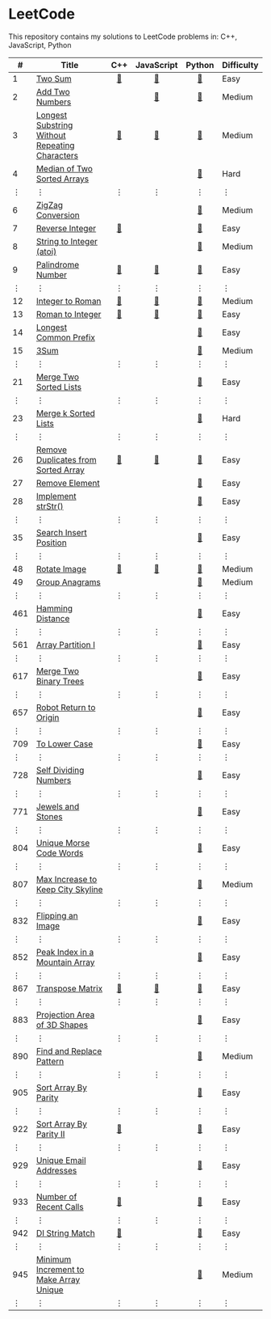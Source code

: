 # LeetCode

This repository contains my solutions to LeetCode problems in:
C++,
JavaScript,
Python

\#|Title|C++|JavaScript|Python|Difficulty
--|------|:---:|:----------:|:------:|----------
1|[Two Sum](https://leetcode.com/problems/two-sum/)|[:page_facing_up:](cpp/prob_1.cpp)|[:page_facing_up:](js/prob_1.js)|[:page_facing_up:](py/prob_1.py)|Easy
2|[Add Two Numbers](https://leetcode.com/problems/add-two-numbers/)||[:page_facing_up:](js/prob_2.js)|[:page_facing_up:](py/prob_2.py)|Medium
3|[Longest Substring Without Repeating Characters](https://leetcode.com/problems/longest-substring-without-repeating-characters/)|[:page_facing_up:](cpp/prob_3.cpp)|[:page_facing_up:](js/prob_3.js)|[:page_facing_up:](py/prob_3.py)|Medium
4|[Median of Two Sorted Arrays](https://leetcode.com/problems/median-of-two-sorted-arrays/)|||[:page_facing_up:](py/prob_4.py)|Hard
&#x22EE;|&#x22EE;|&#x22EE;|&#x22EE;|&#x22EE;|&#x22EE;
6|[ZigZag Conversion](https://leetcode.com/problems/zigzag-conversion/)|||[:page_facing_up:](py/prob_6.py)|Medium
7|[Reverse Integer](https://leetcode.com/problems/reverse-integer/)|[:page_facing_up:](cpp/prob_7.cpp)||[:page_facing_up:](py/prob_7.py)|Easy
8|[String to Integer (atoi)](https://leetcode.com/problems/string-to-integer-atoi/)|||[:page_facing_up:](py/prob_8.py)|Medium
9|[Palindrome Number](https://leetcode.com/problems/palindrome-number/)|[:page_facing_up:](cpp/prob_9.cpp)|[:page_facing_up:](js/prob_9.js)|[:page_facing_up:](py/prob_9.py)|Easy
&#x22EE;|&#x22EE;|&#x22EE;|&#x22EE;|&#x22EE;|&#x22EE;
12|[Integer to Roman](https://leetcode.com/problems/integer-to-roman/)|[:page_facing_up:](cpp/prob_12.cpp)|[:page_facing_up:](js/prob_12.js)|[:page_facing_up:](py/prob_12.py)|Medium
13|[Roman to Integer](https://leetcode.com/problems/roman-to-integer/)|[:page_facing_up:](cpp/prob_13.cpp)|[:page_facing_up:](js/prob_13.js)|[:page_facing_up:](py/prob_13.py)|Easy
14|[Longest Common Prefix](https://leetcode.com/problems/longest-common-prefix/)|||[:page_facing_up:](py/prob_14.py)|Easy
15|[3Sum](https://leetcode.com/problems/3sum/)|||[:page_facing_up:](py/prob_15.py)|Medium 
&#x22EE;|&#x22EE;|&#x22EE;|&#x22EE;|&#x22EE;|&#x22EE;
21|[Merge Two Sorted Lists](https://leetcode.com/problems/merge-two-sorted-lists/)|||[:page_facing_up:](py/prob_21.py)|Easy
&#x22EE;|&#x22EE;|&#x22EE;|&#x22EE;|&#x22EE;|&#x22EE;
23|[Merge k Sorted Lists](https://leetcode.com/problems/merge-k-sorted-lists/)|||[:page_facing_up:](py/prob_23.py)|Hard
&#x22EE;|&#x22EE;|&#x22EE;|&#x22EE;|&#x22EE;|&#x22EE;
26|[Remove Duplicates from Sorted Array](https://leetcode.com/problems/remove-duplicates-from-sorted-array/)|[:page_facing_up:](cpp/prob_26.cpp)|[:page_facing_up:](js/prob_26.js)|[:page_facing_up:](py/prob_26.py)|Easy
27|[Remove Element](https://leetcode.com/problems/remove-element/)|||[:page_facing_up:](py/prob_27.py)|Easy
28|[Implement strStr()](https://leetcode.com/problems/implement-strstr/)|||[:page_facing_up:](py/prob_28.py)|Easy
&#x22EE;|&#x22EE;|&#x22EE;|&#x22EE;|&#x22EE;|&#x22EE;
35|[Search Insert Position](https://leetcode.com/problems/search-insert-position/)|||[:page_facing_up:](py/prob_35.py)|Easy
&#x22EE;|&#x22EE;|&#x22EE;|&#x22EE;|&#x22EE;|&#x22EE;
48|[Rotate Image](https://leetcode.com/problems/rotate-image/)|[:page_facing_up:](cpp/prob_48.cpp)|[:page_facing_up:](js/prob_48.js)|[:page_facing_up:](py/prob_48.py)|Medium
49|[Group Anagrams](https://leetcode.com/problems/group-anagrams/)|||[:page_facing_up:](py/prob_49.py)|Medium
&#x22EE;|&#x22EE;|&#x22EE;|&#x22EE;|&#x22EE;|&#x22EE;
461|[Hamming Distance](https://leetcode.com/problems/hamming-distance/)|||[:page_facing_up:](py/prob_461.py)|Easy
&#x22EE;|&#x22EE;|&#x22EE;|&#x22EE;|&#x22EE;|&#x22EE;
561|[Array Partition I](https://leetcode.com/problems/array-partition-i/)|||[:page_facing_up:](py/prob_561.py)|Easy
&#x22EE;|&#x22EE;|&#x22EE;|&#x22EE;|&#x22EE;|&#x22EE;
617|[Merge Two Binary Trees](https://leetcode.com/problems/merge-two-binary-trees/)|||[:page_facing_up:](py/prob_617.py)|Easy
&#x22EE;|&#x22EE;|&#x22EE;|&#x22EE;|&#x22EE;|&#x22EE;
657|[Robot Return to Origin](https://leetcode.com/problems/robot-return-to-origin/)|||[:page_facing_up:](py/prob_657.py)|Easy
&#x22EE;|&#x22EE;|&#x22EE;|&#x22EE;|&#x22EE;|&#x22EE;
709|[To Lower Case](https://leetcode.com/problems/to-lower-case/)|||[:page_facing_up:](py/prob_709.py)|Easy
&#x22EE;|&#x22EE;|&#x22EE;|&#x22EE;|&#x22EE;|&#x22EE;
728|[Self Dividing Numbers](https://leetcode.com/problems/self-dividing-numbers/)|||[:page_facing_up:](py/prob_728.py)|Easy
&#x22EE;|&#x22EE;|&#x22EE;|&#x22EE;|&#x22EE;|&#x22EE;
771|[Jewels and Stones](https://leetcode.com/problems/jewels-and-stones/)|||[:page_facing_up:](py/prob_771.py)|Easy
&#x22EE;|&#x22EE;|&#x22EE;|&#x22EE;|&#x22EE;|&#x22EE;
804|[Unique Morse Code Words](https://leetcode.com/problems/unique-morse-code-words/)|||[:page_facing_up:](py/prob_804.py)|Easy
&#x22EE;|&#x22EE;|&#x22EE;|&#x22EE;|&#x22EE;|&#x22EE;
807|[Max Increase to Keep City Skyline](https://leetcode.com/problems/max-increase-to-keep-city-skyline/)|||[:page_facing_up:](py/prob_807.py)|Medium
&#x22EE;|&#x22EE;|&#x22EE;|&#x22EE;|&#x22EE;|&#x22EE;
832|[Flipping an Image](https://leetcode.com/problems/flipping-an-image/)|||[:page_facing_up:](py/prob_832.py)|Easy
&#x22EE;|&#x22EE;|&#x22EE;|&#x22EE;|&#x22EE;|&#x22EE;
852|[Peak Index in a Mountain Array](https://leetcode.com/problems/peak-index-in-a-mountain-array/)|||[:page_facing_up:](py/prob_852.py)|Easy
&#x22EE;|&#x22EE;|&#x22EE;|&#x22EE;|&#x22EE;|&#x22EE;
867|[Transpose Matrix](https://leetcode.com/problems/transpose-matrix/)|[:page_facing_up:](cpp/prob_867.cpp)|[:page_facing_up:](js/prob_867.js)|[:page_facing_up:](py/prob_867.py)|Easy
&#x22EE;|&#x22EE;|&#x22EE;|&#x22EE;|&#x22EE;|&#x22EE;
883|[Projection Area of 3D Shapes](https://leetcode.com/problems/projection-area-of-3d-shapes/)|||[:page_facing_up:](py/prob_883.py)|Easy
&#x22EE;|&#x22EE;|&#x22EE;|&#x22EE;|&#x22EE;|&#x22EE;
890|[Find and Replace Pattern](https://leetcode.com/problems/find-and-replace-pattern/)|||[:page_facing_up:](py/prob_890.py)|Medium
&#x22EE;|&#x22EE;|&#x22EE;|&#x22EE;|&#x22EE;|&#x22EE;
905|[Sort Array By Parity](https://leetcode.com/problems/sort-array-by-parity/)|||[:page_facing_up:](py/prob_905.py)|Easy
&#x22EE;|&#x22EE;|&#x22EE;|&#x22EE;|&#x22EE;|&#x22EE;
922|[Sort Array By Parity II](https://leetcode.com/problems/sort-array-by-parity-ii/)|[:page_facing_up:](cpp/prob_922.cpp)||[:page_facing_up:](py/prob_922.py)|Easy
&#x22EE;|&#x22EE;|&#x22EE;|&#x22EE;|&#x22EE;|&#x22EE;
929|[Unique Email Addresses](https://leetcode.com/problems/unique-email-addresses/)|||[:page_facing_up:](py/prob_929.py)|Easy
&#x22EE;|&#x22EE;|&#x22EE;|&#x22EE;|&#x22EE;|&#x22EE;
933|[Number of Recent Calls](https://leetcode.com/problems/number-of-recent-calls/)|[:page_facing_up:](cpp/prob_933.cpp)||[:page_facing_up:](py/prob_933.py)|Easy
&#x22EE;|&#x22EE;|&#x22EE;|&#x22EE;|&#x22EE;|&#x22EE;
942|[DI String Match](https://leetcode.com/problems/di-string-match/)|[:page_facing_up:](cpp/prob_942.cpp)||[:page_facing_up:](py/prob_942.py)|Easy
&#x22EE;|&#x22EE;|&#x22EE;|&#x22EE;|&#x22EE;|&#x22EE;
945|[Minimum Increment to Make Array Unique](https://leetcode.com/problems/minimum-increment-to-make-array-unique/)|||[:page_facing_up:](py/prob_945.py)|Medium
&#x22EE;|&#x22EE;|&#x22EE;|&#x22EE;|&#x22EE;|&#x22EE;
